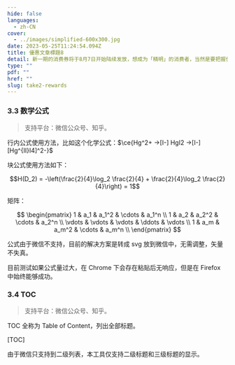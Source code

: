 ```yaml
---
hide: false
languages:
  - zh-CN
cover:
  - ../images/simplified-600x300.jpg
date: 2023-05-25T11:24:54.094Z
title: 優惠文章標題8
detail: 新一期的消费券将于8月7日开始陆续发放，想成为「精明」的消费者，当然是要把握优惠，投资于自己的健康！
type: ""
pdf: ""
href: ""
slug: take2-rewards
---
```

### 3.3 数学公式



> 支持平台：微信公众号、知乎。



行内公式使用方法，比如这个化学公式：$\ce{Hg^2+ ->[I-] HgI2 ->[I-] [Hg^{II}I4]^2-}$

块公式使用方法如下：



$$H(D_2) = -\left(\frac{2}{4}\log_2 \frac{2}{4} + \frac{2}{4}\log_2 \frac{2}{4}\right) = 1$$

矩阵：

$$
  \begin{pmatrix}
  1 & a_1 & a_1^2 & \cdots & a_1^n \\
  1 & a_2 & a_2^2 & \cdots & a_2^n \\
  \vdots & \vdots & \vdots & \ddots & \vdots \\
  1 & a_m & a_m^2 & \cdots & a_m^n \\
  \end{pmatrix}
$$



公式由于微信不支持，目前的解决方案是转成 svg 放到微信中，无需调整，矢量不失真。

目前测试如果公式量过大，在 Chrome 下会存在粘贴后无响应，但是在 Firefox 中始终能够成功。



### 3.4 TOC



> 支持平台：微信公众号、知乎。



TOC 全称为 Table of Content，列出全部标题。



[TOC]



由于微信只支持到二级列表，本工具仅支持二级标题和三级标题的显示。